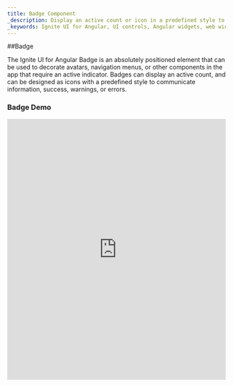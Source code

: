 ```yaml
---
title: Badge Component
_description: Display an active count or icon in a predefined style to decorate other components anywhere in an application with Ignite UI for Angular Badge control.
_keywords: Ignite UI for Angular, UI controls, Angular widgets, web widgets, UI widgets, Angular, Native Angular Components Suite, Native Angular Controls, Native Angular Components Library, Angular Badge components, Angular Badge controls
---
```


##Badge
<p class="highlight">The Ignite UI for Angular Badge is an absolutely positioned element that can be used to decorate avatars, navigation menus, or other components in the app that require an active indicator. Badges can display an active count, and can be designed as icons with a predefined style to communicate information, success, warnings, or errors.</p>
<div class="divider"></div>

### Badge Demo
<div class="sample-container" style="height:600px">
    <iframe src='https://www.infragistics.com/angular-demos/badge' width="100%" height="100%" seamless frameBorder="0"></inframe>
</div>
<div class="divider--half"></div>

### Usage
```html
<igx-badge value="8"></igx-badge>
```
<div class="divider--half"></div>

### Examples

Using `igx-badge` with the `igx-avatar` component to show active status.
```html
<igx-avatar [src]="src" [roundShape]="true">
    <igx-badge type="info" value="8"></igx-badge>
</igx-avatar>
```
<div class="divider--half"></div>

### API Summary
| Name   |      Type      |  Description |
|:----------|:-------------:|:------|
| `type` | string | Set the type of the badge to either `default`, `info`, `success`, `warning`, or `error`. This will change the background color of the badge according to the values set in the default theme. |
| `position` | string | Set the position of the badge relative to its parent container to either `top-right`, `top-left`, `bottom-right`, or `bottom-left`. |
| `value` | string | Set the value to be displayed inside the badge. |
| `icon` | string | Set an icon for the badge from the material icons set. Will not be displayed if `value` for the badge is already set. |
<div class="divider--half"></div>


